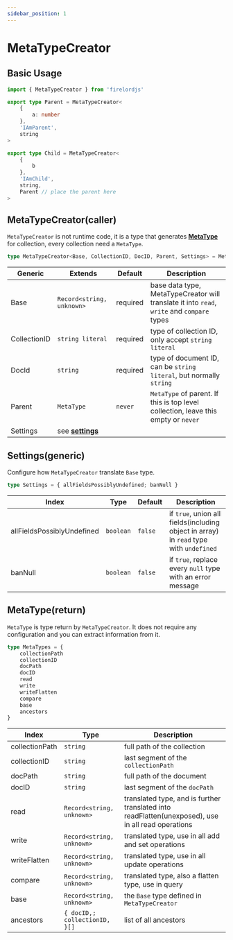 ```yaml
---
sidebar_position: 1
---
```


# MetaTypeCreator

## Basic Usage

```ts
import { MetaTypeCreator } from 'firelordjs'

export type Parent = MetaTypeCreator<
	{
		a: number
	},
	'IAmParent',
	string
>

export type Child = MetaTypeCreator<
	{
		b
	},
	'IAmChild',
	string,
	Parent // place the parent here
>
```

## MetaTypeCreator(caller)

`MetaTypeCreator` is not runtime code, it is a type that generates **[MetaType](#metatypeoutput)** for collection, every collection need a `MetaType`.

```ts
type MetaTypeCreator<Base, CollectionID, DocID, Parent, Settings> = MetaType
```

| Generic      | Extends                           | Default  | Description                                                                                |
| ------------ | --------------------------------- | -------- | ------------------------------------------------------------------------------------------ |
| Base         | `Record<string, unknown>`         | required | base data type, MetaTypeCreator will translate it into `read`, `write` and `compare` types |
| CollectionID | `string literal`                  | required | type of collection ID, only accept `string literal`                                        |
| DocId        | `string`                          | required | type of document ID, can be `string literal`, but normally `string`                        |
| Parent       | `MetaType`                        | `never`  | `MetaType` of parent. If this is top level collection, leave this empty or `never`         |
| Settings     | see **[settings](#settingsargs)** |

## Settings(generic)

Configure how `MetaTypeCreator` translate `Base` type.

```ts
type Settings = { allFieldsPossiblyUndefined; banNull }
```

| Index                      | Type      | Default | Description                                                                            |
| -------------------------- | --------- | ------- | -------------------------------------------------------------------------------------- |
| allFieldsPossiblyUndefined | `boolean` | `false` | if `true`, union all fields(including object in array) in `read` type with `undefined` |
| banNull                    | `boolean` | `false` | if `true`, replace every `null` type with an error message                             |

## MetaType(return)

`MetaType` is type return by `MetaTypeCreator`. It does not require any configuration and you can extract information from it.

```ts
type MetaTypes = {
	collectionPath
	collectionID
	docPath
	docID
	read
	write
	writeFlatten
	compare
	base
	ancestors
}
```

| Index          | Type                          | Description                                                                                        |
| -------------- | ----------------------------- | -------------------------------------------------------------------------------------------------- |
| collectionPath | `string`                      | full path of the collection                                                                        |
| collectionID   | `string`                      | last segment of the `collectionPath`                                                               |
| docPath        | `string`                      | full path of the document                                                                          |
| docID          | `string`                      | last segment of the `docPath`                                                                      |
| read           | `Record<string, unknown>`     | translated type, and is further translated into readFlatten(unexposed), use in all read operations |
| write          | `Record<string, unknown>`     | translated type, use in all add and set operations                                                 |
| writeFlatten   | `Record<string, unknown>`     | translated type, use in all update operations                                                      |
| compare        | `Record<string, unknown>`     | translated type, also a flatten type, use in query                                                 |
| base           | `Record<string, unknown>`     | the `Base` type defined in `MetaTypeCreator`                                                       |
| ancestors      | `{ docID,; collectionID, }[]` | list of all ancestors                                                                              |
